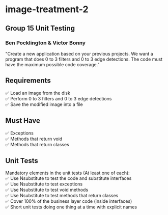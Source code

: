 # image-treatment-2

## Group 15 Unit Testing
### Ben Pocklington &amp; Victor Bonny

"Create a new application based on your previous projects. We want a program that does 0 to 3 filters and 0 to 3 edge detections. The code must have the maximum possible code coverage."

## Requirements
✅ Load an image from the disk  
✅ Perform 0 to 3 filters and 0 to 3 edge detections  
✅ Save the modified image into a file  

## Must Have
✅ Exceptions  
✅ Methods that return void  
✅ Methods that return classes   

## Unit Tests
Mandatory elements in the unit tests (At least one of each):  
✅ Use Nsubstitute to test the code and substitute interfaces  
✅ Use Nsubstitute to test exceptions  
✅ Use Nsubstitute to test void methods  
✅ Use Nsubstitute to test methods that return classes  
✅ Cover 100% of the business layer code (inside interfaces)  
✅ Short unit tests doing one thing at a time with explicit names  

